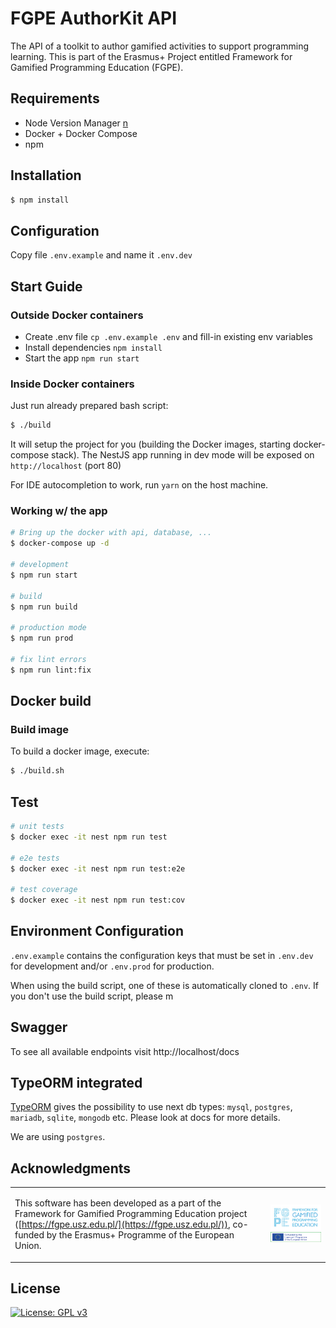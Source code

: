 # FGPE AuthorKit API

The API of a toolkit to author gamified activities to support programming learning. This is part of the Erasmus+ Project entitled Framework for Gamified Programming Education (FGPE).

## Requirements

* Node Version Manager [n](https://www.npmjs.com/package/n)
* Docker + Docker Compose
* npm

## Installation

```bash
$ npm install
```

## Configuration

Copy file `.env.example` and name it `.env.dev`

## Start Guide

### Outside Docker containers

- Create .env file `cp .env.example .env` and fill-in existing env variables
- Install dependencies `npm install`
- Start the app `npm run start`

### Inside Docker containers

Just run already prepared bash script:
```bash
$ ./build
```
It will setup the project for you (building the Docker images, starting docker-compose stack).
The NestJS app running in dev mode will be exposed on `http://localhost` (port 80)

For IDE autocompletion to work, run `yarn` on the host machine.

### Working w/ the app

```bash
# Bring up the docker with api, database, ...
$ docker-compose up -d

# development
$ npm run start

# build
$ npm run build

# production mode
$ npm run prod

# fix lint errors
$ npm run lint:fix
```

## Docker build

### Build image

To build a docker image, execute:

```bash
$ ./build.sh
```

## Test

```bash
# unit tests
$ docker exec -it nest npm run test

# e2e tests
$ docker exec -it nest npm run test:e2e

# test coverage
$ docker exec -it nest npm run test:cov
```

## Environment Configuration

`.env.example` contains the configuration keys that must be set in `.env.dev` for development and/or
`.env.prod` for production.

When using the build script, one of these is automatically cloned to `.env`. If you don't use the
build script, please m

## Swagger

To see all available endpoints visit http://localhost/docs

## TypeORM integrated

[TypeORM](http://typeorm.io/) gives the possibility to use next db types:
`mysql`, `postgres`, `mariadb`, `sqlite`, `mongodb` etc. Please look at docs for more details.

We are using `postgres`.


## Acknowledgments

<table cellspacing="0" cellpadding="0" border=0>
<tr border=0>
<td border=0>

This software has been developed as a part of the Framework for Gamified Programming Education project ([https://fgpe.usz.edu.pl/](https://fgpe.usz.edu.pl/)), co-funded by the Erasmus+ Programme of the European Union.

</td>
<td border=0>

![Framework for Gamified Programming Education project](docs/logo_FGPE.jpg) ![Erasmus+](docs/logo_erasmus.jpg)

</td>
</tr>
</table>

## License

[![License: GPL v3](https://img.shields.io/badge/License-GPLv3-blue.svg)](https://www.gnu.org/licenses/gpl-3.0)
